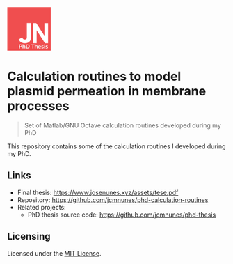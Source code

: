 <img src="https://raw.githubusercontent.com/jcmnunes/phd-thesis/master/logo.png" width="100px" height="100px">

# Calculation routines to model plasmid permeation in membrane processes
> Set of Matlab/GNU Octave calculation routines developed during my PhD

This repository contains some of the calculation routines I developed during my PhD.

## Links

- Final thesis: https://www.josenunes.xyz/assets/tese.pdf
- Repository: https://github.com/jcmnunes/phd-calculation-routines
- Related projects:
  - PhD thesis source code: https://github.com/jcmnunes/phd-thesis

## Licensing
Licensed under the [MIT License](./LICENSE).
